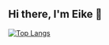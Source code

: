 ## Hi there, I'm Eike 👋

[![Top Langs](https://github-readme-stats.vercel.app/api/top-langs/?username=eratio08&layout=donut&show_icons=true&theme=react&rank_icon=github)](https://github.com/anuraghazra/github-readme-stats)
